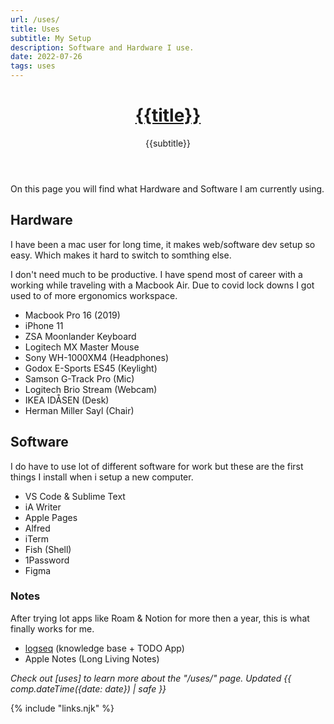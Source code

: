 ```yaml
---
url: /uses/
title: Uses
subtitle: My Setup
description: Software and Hardware I use.
date: 2022-07-26
tags: uses
---
```


<header>

# [{{title}}](/)

{{subtitle}}

</header><section>

On this page you will find what Hardware and Software I am currently using.

</section><section>

## Hardware
I have been a mac user for long time, it makes web/software dev setup so easy. Which makes it hard to switch to somthing else.

I don't need much to be productive. I have spend most of career with a working while traveling with a Macbook Air. Due to covid lock downs I got used to of more ergonomics workspace.

- Macbook Pro 16 (2019)
- iPhone 11 
- ZSA Moonlander Keyboard 
- Logitech MX Master Mouse
- Sony WH-1000XM4 (Headphones)
- Godox E-Sports ES45 (Keylight)
- Samson G-Track Pro (Mic)
- Logitech Brio Stream (Webcam)
- IKEA IDÅSEN (Desk)
- Herman Miller Sayl (Chair)

</section><section>

## Software

I do have to use lot of different software for work but these are the first things I install when i setup a new computer.

- VS Code & Sublime Text
- iA Writer
- Apple Pages 
- Alfred
- iTerm
- Fish (Shell)
- 1Password
- Figma

### Notes

After trying lot apps like Roam & Notion for more then a year, this is what finally works for me. 

- [logseq](https://logseq.com/) (knowledge base + TODO App)
- Apple Notes (Long Living Notes)

</section><footer>

_Check out [uses] to learn more about the "/uses/" page. Updated {{ comp.dateTime({date: date}) | safe }}_

</footer>

{% include "links.njk" %}
